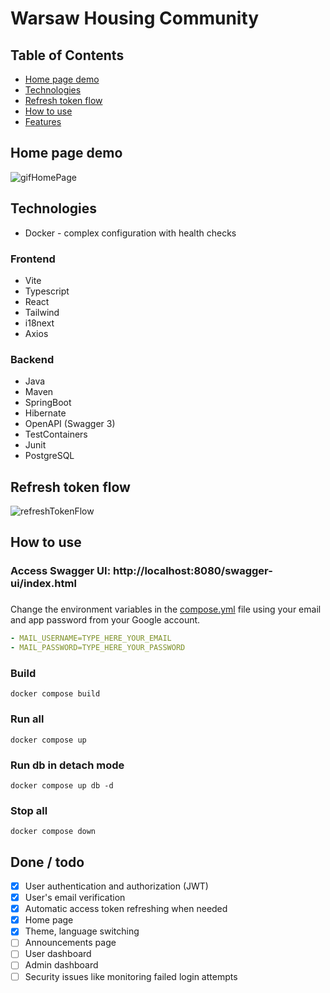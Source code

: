 # Warsaw Housing Community

## Table of Contents
- [Home page demo](#home-page-demo)
- [Technologies](#technologies)
- [Refresh token flow](#refresh-token-flow)
- [How to use](#how-to-use)
- [Features](#features)


## Home page demo
![gifHomePage](https://github.com/adamsm2/housing-community-management/assets/95346590/798d5ccd-c283-4d21-a823-72ab3bb4cece)


## Technologies
- Docker - complex configuration with health checks
  
### Frontend
- Vite
- Typescript
- React
- Tailwind
- i18next
- Axios

### Backend
- Java
- Maven
- SpringBoot
- Hibernate
- OpenAPI (Swagger 3)
- TestContainers
- Junit
- PostgreSQL


## Refresh token flow
![refreshTokenFlow](https://github.com/adamsm2/housing-community-management/assets/95346590/ed738eea-ffbe-4824-86d7-f1fb7b42dcd4)


## How to use
### Access Swagger UI: http://localhost:8080/swagger-ui/index.html

### 
Change the environment variables in the [compose.yml](./compose.yml) file using your email and app password from your Google account.
```yaml
- MAIL_USERNAME=TYPE_HERE_YOUR_EMAIL
- MAIL_PASSWORD=TYPE_HERE_YOUR_PASSWORD
```

### Build

```
docker compose build
```

### Run all

```
docker compose up
```

### Run db in detach mode

```
docker compose up db -d
```

### Stop all

```
docker compose down
```


## Done / todo
- [x] User authentication and authorization (JWT)
- [x] User's email verification 
- [x] Automatic access token refreshing when needed
- [x] Home page
- [x] Theme, language switching
- [ ] Announcements page
- [ ] User dashboard
- [ ] Admin dashboard
- [ ] Security issues like monitoring failed login attempts
